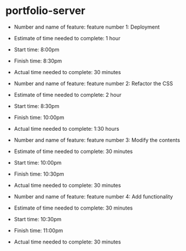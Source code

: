 # portfolio-server


* Number and name of feature: feature number 1: Deployment

* Estimate of time needed to complete: 1 hour

* Start time: 8:00pm

* Finish time: 8:30pm

* Actual time needed to complete: 30 minutes



* Number and name of feature: feature number 2: Refactor the CSS

* Estimate of time needed to complete: 2 hour

* Start time: 8:30pm

* Finish time: 10:00pm

* Actual time needed to complete: 1:30 hours



* Number and name of feature: feature number 3: Modify the contents

* Estimate of time needed to complete: 30 minutes

* Start time: 10:00pm

* Finish time: 10:30pm

* Actual time needed to complete: 30 minutes



* Number and name of feature: feature number 4: Add functionality

* Estimate of time needed to complete: 30 minutes

* Start time: 10:30pm

* Finish time: 11:00pm

* Actual time needed to complete: 30 minutes